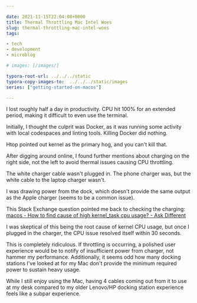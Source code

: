 ```yaml
---

date: 2021-11-15T22:04:08+0000
title: Thermal Throttling Mac Intel Woes
slug: thermal-throttling-mac-intel-woes
tags:

- tech
- development
- microblog

# images: [/images/]

typora-root-url: ../../../static
typora-copy-images-to:  ../../../static/images
series: ["getting-started-on-macos"]

---
```


I lost roughly half a day in productivity. CPU hit 100% for an extended period, making it difficult to even use the terminal.

Initially, I thought the culprit was Docker, as it was running some activity with local codespaces and linting tools.
Killing Docker did nothing.

Htop pointed out kernel as the primary hog, and you can't kill that.

After digging around online, I found further mentions about charging on the right side, not the left to avoid thermal issues causing CPU throttling.

The white charger cable wasn't plugged in.
The phone charger was, but the white cable to the laptop charger wasn't.

I was drawing power from the dock, which doesn't provide the same output as the Apple charger (seems to be a common issue).

This Stack Exchange question pointed me back to checking the charging: [macos - How to find cause of high kernel_task cpu usage? - Ask Different](https://apple.stackexchange.com/questions/363337/how-to-find-cause-of-high-kernel-task-cpu-usage)

I was skeptical of this being the root cause of kernel CPU usage, but once I plugged in the charger, the CPU issue resolved itself within 30 seconds.

This is completely ridiculous.
If throttling is occurring, a polished user experience would be to notify of insufficient power from charger, not hammer my performance.
Additionally, it seems odd how many docking stations I've looked at for my Mac don't provide the minimum required power to sustain heavy usage.

While I still enjoy using the Mac, having 4 cables coming out from it to use at my desk compared to my older Lenovo/HP docking station experience feels like a subpar experience.
